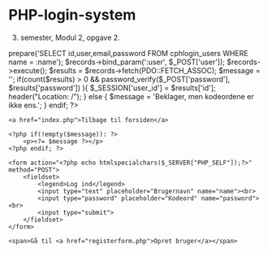 # PHP-login-system
3. semester, Modul 2, opgave 2.

<?php
session_start();
if( isset($_SESSION['user_id']) ){
	header("Location: /");
}
require 'database.php';
if(!empty($_POST['user']) &&  !empty($_POST['password'])):
	
	$records = $conn->prepare('SELECT id,user,email,password FROM cphlogin_users WHERE name = :name');
	$records->bind_param(':user', $_POST['user']);
	$records->execute();
	$results = $records->fetch(PDO::FETCH_ASSOC);
	$message = '';
	if(count($results) > 0 && password_verify($_POST['password'], $results['password']) ){
		$_SESSION['user_id'] = $results['id'];
		header("Location: /");
	} else {
		$message = 'Beklager, men kodeordene er ikke ens.';
	}
endif;
?>

<!DOCTYPE html>
<html>
<head>
	<title>Log ind</title>
</head>
<body>

	<a href="index.php">Tilbage til forsiden</a>

	<?php if(!empty($message)): ?>
		<p><?= $message ?></p>
	<?php endif; ?>

	<form action="<?php echo htmlspecialchars($_SERVER["PHP_SELF"]);?>" method="POST">
		<fieldset>
        	<legend>Log ind</legend>
            <input type="text" placeholder="Brugernavn" name="name"><br>
            <input type="password" placeholder="Kodeord" name="password"><br>
			<input type="submit">
		</fieldset>
	</form>

	<span>Gå til <a href="registerform.php">Opret bruger</a></span>
</body>
</html>
